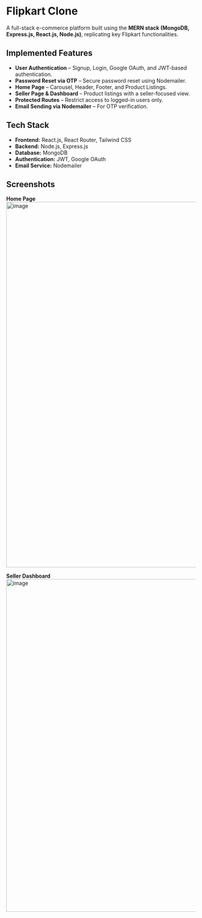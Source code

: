 # **Flipkart Clone**

A full-stack e-commerce platform built using the **MERN stack (MongoDB, Express.js, React.js, Node.js)**, replicating key Flipkart functionalities.

## **Implemented Features**

* **User Authentication** – Signup, Login, Google OAuth, and JWT-based authentication.
* **Password Reset via OTP** – Secure password reset using Nodemailer.
* **Home Page** – Carousel, Header, Footer, and Product Listings.
* **Seller Page & Dashboard** – Product listings with a seller-focused view.
* **Protected Routes** – Restrict access to logged-in users only.
* **Email Sending via Nodemailer** – For OTP verification.

## **Tech Stack**

* **Frontend:** React.js, React Router, Tailwind CSS
* **Backend:** Node.js, Express.js
* **Database:** MongoDB
* **Authentication:** JWT, Google OAuth
* **Email Service:** Nodemailer

## **Screenshots**

**Home Page**
<img width="1919" height="969" alt="image" src="https://github.com/user-attachments/assets/779a0398-e075-418e-b952-355b3e0df36b" />


**Seller Dashboard**
<img width="1201" height="882" alt="image" src="https://github.com/user-attachments/assets/cba6b427-53d8-4c57-b9fc-cd0016448426" />



